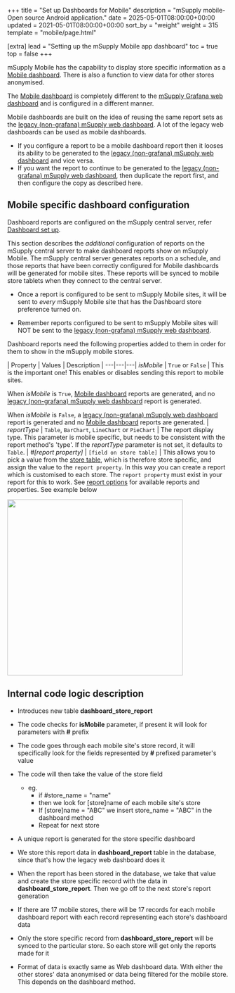 +++
title = "Set up Dashboards for Mobile"
description = "mSupply mobile- Open source Android application."
date = 2025-05-01T08:00:00+00:00
updated = 2021-05-01T08:00:00+00:00
sort_by = "weight"
weight = 315
template = "mobile/page.html"

[extra]
lead = "Setting up the mSupply Mobile app dashboard"
toc = true
top = false
+++


mSupply Mobile has the capability to display store specific information as a [Mobile dashboard](/en:mobile:user_guide:mobile_dashboard).  There is also a function to view data for other stores anonymised. 

The [Mobile dashboard](/en:mobile:user_guide:mobile_dashboard) is completely different to the [mSupply Grafana web dashboard](/en:dashboard) and is configured in a different manner.

Mobile dashboards are built on the idea of reusing the same report sets as the [legacy (non-grafana) mSupply web dashboard](https://docs.msupply.org.nz/web_interface:dashboard_using#legacy_web_dashboard).  A lot of the legacy web dashboards can be used as mobile dashboards.

  * If you configure a report to be a mobile dashboard report then it looses its ability to be generated to the [legacy (non-grafana) mSupply web dashboard](https://docs.msupply.org.nz/web_interface:dashboard_using#legacy_web_dashboard) and vice versa.
  * If you want the report to continue to be generated to the [legacy (non-grafana) mSupply web dashboard](https://docs.msupply.org.nz/web_interface:dashboard_using#legacy_web_dashboard), then duplicate the report first, and then configure the copy as described here.

## Mobile specific dashboard configuration

Dashboard reports are configured on the mSupply central server, refer [Dashboard set up](https://docs.msupply.org.nz/web_interface:dashboard_setup#dashboard_set_up_v40_and_later).  

This section describes the *additional* configuration of reports on the mSupply central server to make dashboard reports show on mSupply Mobile. The mSupply central server generates reports on a schedule, and those reports that have been correctly configured for Mobile dashboards will be generated for mobile sites.  These reports will be synced to mobile store tablets when they connect to the central server.

  * Once a report is configured to be sent to mSupply Mobile sites, it will be sent to *every* mSupply Mobile site that has the Dashboard store preference turned on. 

  * Remember reports configured to be sent to mSupply Mobile sites will NOT be sent to the [legacy (non-grafana) mSupply web dashboard](https://docs.msupply.org.nz/web_interface:dashboard_using#legacy_web_dashboard).

Dashboard reports need the following properties added to them in order for them to show in the mSupply mobile stores.

| Property | Values | Description |
---|---|---| *isMobile* | `True` or `False` | This is the important one!  This enables or disables sending this report to mobile sites.

 When *isMobile* is `True`, [Mobile dashboard](/en:mobile:user_guide:mobile_dashboard) reports are generated, and no [legacy (non-grafana) mSupply web dashboard](https://docs.msupply.org.nz/web_interface:dashboard_using#legacy_web_dashboard) report is generated.

 When *isMobile* is `False`, a [legacy (non-grafana) mSupply web dashboard](https://docs.msupply.org.nz/web_interface:dashboard_using#legacy_web_dashboard) report is generated and no [Mobile dashboard](/en:mobile:user_guide:mobile_dashboard) reports are generated.
| *reportType* | `Table`, `BarChart`, `LineChart` or `PieChart` | The report display type.  This parameter is mobile specific, but needs to be consistent with the report method's 'type'.  If the *reportType* parameter is not set, it defaults to `Table`.
| *#[report property]* | `[field on store table]` | This allows you to pick a value from the [store table](https://docs.msupply.org.nz/tables_fields:other_tables:store), which is therefore store specific, and assign the value to the `report property`. In this way you can create a report which is customised to each store. The `report property` must exist in your report for this to work.  See [report options](https://docs.msupply.org.nz/web_interface:dashboard_setup#available_dashboard_reports) for available reports and properties.  See example below 

[<img src="/_media/en:mobile:setup:server_side:mobile_dashboard_configuration.png?w=400&amp;tok=a7c5cf" class="mediacenter" loading="lazy" alt="" width="400" />](/_detail/en:mobile:setup:server_side:mobile_dashboard_configuration.png?id=en%3Amobile%3Asetup%3Aserver_side%3Adashboard)

## Internal code logic description

  * Introduces new table **dashboard_store_report**

  * The code checks for **isMobile** parameter, if present it will look for parameters with **#** prefix

  * The code goes through each mobile site's store record, it will specifically look for the fields represented by **#** prefixed parameter's value
  * The code will then take the value of the store field 
    * eg. 
        * if #store_name = "name"
        * then we look for [store]name of each mobile site's store
        * If [store]name = "ABC" we insert store_name = "ABC" in the dashboard method
        * Repeat for next store
  * A unique report is generated for the store specific dashboard
  * We store this report data in **dashboard_report** table in the database, since that's how the legacy web dashboard does it
  * When the report has been stored in the database, we take that value and create the store specific record with the data in **dashboard_store_report**. Then we go off to the next store's report generation
  * If there are 17 mobile stores, there will be 17 records for each mobile dashboard report with each record representing each store's dashboard data
  * Only the store specific record from **dashboard_store_report** will be synced to the particular store. So each store will get only the reports made for it
  * Format of data is exactly same as Web dashboard data. With either the other stores' data anonymised or data being filtered for the mobile store. This depends on the dashboard method.

